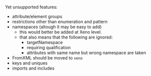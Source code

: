 Yet unsupported features:
* attribute/element groups
* restrictions other than enumeration and pattern
* namespaces (altough it may be easy to add)
  - this would better be added at Xeno level.
  - that also means that the following are ignored:
    * targetNamespace
    * requiring qualification
    * attributes with same name but wrong namespace are taken
* FromXML should be moved to `xeno`
* keys and uniques
* imports and includes

